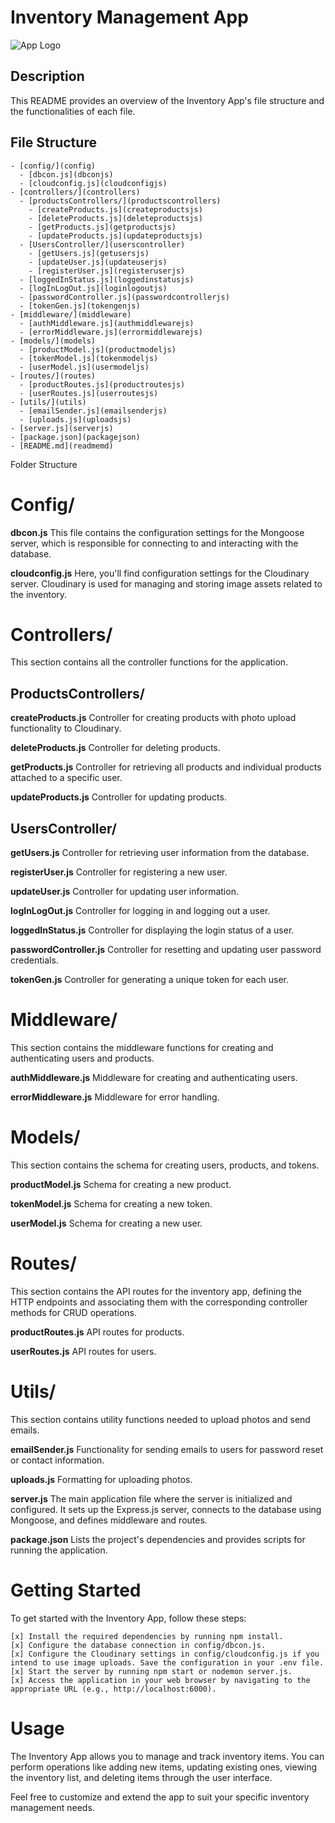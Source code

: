 # Inventory Management App

![App Logo](link_to_your_logo.png)

## Description

This README provides an overview of the Inventory App's file structure and the functionalities of each file.

## File Structure

```
- [config/](config)
  - [dbcon.js](dbconjs)
  - [cloudconfig.js](cloudconfigjs)
- [controllers/](controllers)
  - [productsControllers/](productscontrollers)
    - [createProducts.js](createproductsjs)
    - [deleteProducts.js](deleteproductsjs)
    - [getProducts.js](getproductsjs)
    - [updateProducts.js](updateproductsjs)
  - [UsersController/](userscontroller)
    - [getUsers.js](getusersjs)
    - [updateUser.js](updateuserjs)
    - [registerUser.js](registeruserjs)
  - [loggedInStatus.js](loggedinstatusjs)
  - [logInLogOut.js](loginlogoutjs)
  - [passwordController.js](passwordcontrollerjs)
  - [tokenGen.js](tokengenjs)
- [middleware/](middleware)
  - [authMiddleware.js](authmiddlewarejs)
  - [errorMiddleware.js](errormiddlewarejs)  
- [models/](models)
  - [productModel.js](productmodeljs)
  - [tokenModel.js](tokenmodeljs)
  - [userModel.js](usermodeljs)
- [routes/](routes)
  - [productRoutes.js](productroutesjs)
  - [userRoutes.js](userroutesjs)
- [utils/](utils)
  - [emailSender.js](emailsenderjs)
  - [uploads.js](uploadsjs)
- [server.js](serverjs)
- [package.json](packagejson)
- [README.md](readmemd)

```

Folder Structure
# Config/
**dbcon.js**
This file contains the configuration settings for the Mongoose server, which is responsible for connecting to and interacting with the database.

**cloudconfig.js**
Here, you'll find configuration settings for the Cloudinary server. Cloudinary is used for managing and storing image assets related to the inventory.

# Controllers/
This section contains all the controller functions for the application.

## ProductsControllers/
**createProducts.js**
Controller for creating products with photo upload functionality to Cloudinary.

**deleteProducts.js**
Controller for deleting products.

**getProducts.js**
Controller for retrieving all products and individual products attached to a specific user.

**updateProducts.js**
Controller for updating products.

## UsersController/
**getUsers.js**
Controller for retrieving user information from the database.

**registerUser.js**
Controller for registering a new user.

**updateUser.js**
Controller for updating user information.

**logInLogOut.js**
Controller for logging in and logging out a user.

**loggedInStatus.js**
Controller for displaying the login status of a user.

**passwordController.js**
Controller for resetting and updating user password credentials.

**tokenGen.js**
Controller for generating a unique token for each user.

# Middleware/
This section contains the middleware functions for creating and authenticating users and products.

**authMiddleware.js**
Middleware for creating and authenticating users.

**errorMiddleware.js**
Middleware for error handling.

# Models/
This section contains the schema for creating users, products, and tokens.

**productModel.js**
Schema for creating a new product.

**tokenModel.js**
Schema for creating a new token.

**userModel.js**
Schema for creating a new user.

# Routes/
This section contains the API routes for the inventory app, defining the HTTP endpoints and associating them with the corresponding controller methods for CRUD operations.

**productRoutes.js**
API routes for products.

**userRoutes.js**
API routes for users.

# Utils/
This section contains utility functions needed to upload photos and send emails.

**emailSender.js**
Functionality for sending emails to users for password reset or contact information.

**uploads.js**
Formatting for uploading photos.

**server.js**
The main application file where the server is initialized and configured. It sets up the Express.js server, connects to the database using Mongoose, and defines middleware and routes.

**package.json**
Lists the project's dependencies and provides scripts for running the application.

# Getting Started
To get started with the Inventory App, follow these steps:
```
[x] Install the required dependencies by running npm install.
[x] Configure the database connection in config/dbcon.js.
[x] Configure the Cloudinary settings in config/cloudconfig.js if you intend to use image uploads. Save the configuration in your .env file.
[x] Start the server by running npm start or nodemon server.js.
[x] Access the application in your web browser by navigating to the appropriate URL (e.g., http://localhost:6000).

```

# Usage
The Inventory App allows you to manage and track inventory items. You can perform operations like adding new items, updating existing ones, viewing the inventory list, and deleting items through the user interface.

Feel free to customize and extend the app to suit your specific inventory management needs.
